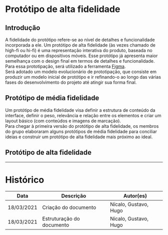 # Protótipo de alta fidelidade
## Introdução
A fidelidade do protótipo refere-se ao nível de detalhes e funcionalidade incorporada a ele. Um protótipo de alta fidelidade (às vezes chamado de high-fi ou hi-fi) é uma representação interativa do produto, baseada no computador ou em dispositivos móveis. Esse protótipo já apresenta maior semelhança com o design final em termos de detalhes e funcionalidade.  
Para essa prototipação, será utilizado a ferramenta [Figma](https://www.figma.com/).  
Será adotado um modelo evolucionário de prototipação, que consiste em produzir um modelo inicial de protótipo e ir refinando-o ao longo das várias fases do desenvolvimento do projeto até atingir sua forma final.

## Protótipo de média fidelidade
Um protótipo de média fidelidade visa definir a estrutura de conteúdo da interface, definir o peso, relevância e relação entre os elementos e criar um layout básico (com conteúdos e imagens de marcação).  
Para chegar à primeira versão do protótipo de alta fidelidade, os membros do grupo elaboraram alguns protótipos de média fidelidade para conciliar ideias e construir um protótipo de alta fidelidade mais próximo ao ideal.

## Protótipo de alta fidelidade

- - -
# Histórico
|Data|Descrição|Autor(es)|
|----|---------|---------|
|18/03/2021| Criação do documento | Nícalo, Gustavo, Hugo|
|18/03/2021| Estruturação do documento | Nícalo, Gustavo, Hugo|
